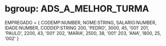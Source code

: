 # bgroup: ADS_A_MELHOR_TURMA

EMPREGADO = {
CODEMP:NUMBER, NOME:STRING, SALARIO:NUMBER, IDADE:NUMBER, CODDEP:STRING
200, 'PEDRO', 3000, 45, '001'
201, 'PAULO', 2200, 43, '001'
202, 'MARIA', 2500, 38, '001'
203, 'ANA', 1800, 25, '002'
}

